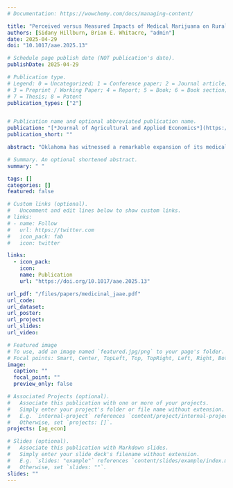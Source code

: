```yaml
---
# Documentation: https://wowchemy.com/docs/managing-content/

title: "Perceived versus Measured Impacts of Medical Marijuana on Rural Oklahoma Home Values"
authors: [Sidany Hillburn, Brian E. Whitacre, "admin"]
date: 2025-04-29
doi: "10.1017/aae.2025.13"

# Schedule page publish date (NOT publication's date).
publishDate: 2025-04-29

# Publication type.
# Legend: 0 = Uncategorized; 1 = Conference paper; 2 = Journal article;
# 3 = Preprint / Working Paper; 4 = Report; 5 = Book; 6 = Book section;
# 7 = Thesis; 8 = Patent
publication_types: ["2"]


# Publication name and optional abbreviated publication name.
publication: "[*Journal of Agricultural and Applied Economics*](https://doi.org/10.1017/aae.2025.13)"
publication_short: ""

abstract: "Oklahoma has witnessed a remarkable expansion of its medical marijuana industry since legalization in 2018, emerging as the largest in the nation in terms of both dispensaries and growers per capita. However, the ramifications of this burgeoning sector remain largely unexplored in rural areas of the state. A focus group in one rural community provides information on the most important perceived impacts of the industry, which include influences on local housing values. An event study confirms that high-grower (but not high-dispensary) counties saw housing value increases of roughly 20% post-legalization when compared to neighboring states where marijuana remains illegal."

# Summary. An optional shortened abstract.
summary: " "

tags: []
categories: []
featured: false

# Custom links (optional).
#   Uncomment and edit lines below to show custom links.
# links:
# - name: Follow
#   url: https://twitter.com
#   icon_pack: fab
#   icon: twitter

links:
  - icon_pack:
    icon:
    name: Publication
    url: "https://doi.org/10.1017/aae.2025.13"

url_pdf: "/files/papers/medicinal_jaae.pdf"
url_code:
url_dataset:
url_poster:
url_project:
url_slides: 
url_video:

# Featured image
# To use, add an image named `featured.jpg/png` to your page's folder.
# Focal points: Smart, Center, TopLeft, Top, TopRight, Left, Right, BottomLeft, Bottom, BottomRight.
image:
  caption: ""
  focal_point: ""
  preview_only: false

# Associated Projects (optional).
#   Associate this publication with one or more of your projects.
#   Simply enter your project's folder or file name without extension.
#   E.g. `internal-project` references `content/project/internal-project/index.md`.
#   Otherwise, set `projects: []`.
projects: [ag_econ]

# Slides (optional).
#   Associate this publication with Markdown slides.
#   Simply enter your slide deck's filename without extension.
#   E.g. `slides: "example"` references `content/slides/example/index.md`.
#   Otherwise, set `slides: ""`.
slides: ""
---
```

